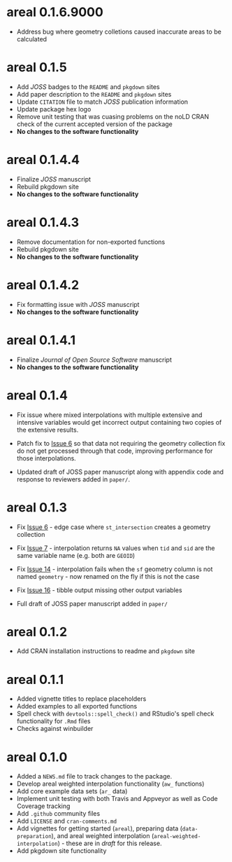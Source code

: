 # areal 0.1.6.9000

* Address bug where geometry colletions caused inaccurate areas to be calculated

# areal 0.1.5

* Add *JOSS* badges to the `README` and `pkgdown` sites
* Add paper description to the `README` and `pkgdown` sites
* Update `CITATION` file to match *JOSS* publication information
* Update package hex logo
* Remove unit testing that was cuasing problems on the noLD CRAN check of the current accepted version of the package
* **No changes to the software functionality**

# areal 0.1.4.4

* Finalize *JOSS* manuscript
* Rebuild pkgdown site
* **No changes to the software functionality**

# areal 0.1.4.3

* Remove documentation for non-exported functions
* Rebuild pkgdown site
* **No changes to the software functionality**

# areal 0.1.4.2

* Fix formatting issue with *JOSS* manuscript
* **No changes to the software functionality**

# areal 0.1.4.1

* Finalize *Journal of Open Source Software* manuscript
* **No changes to the software functionality**

# areal 0.1.4

* Fix issue where mixed interpolations with multiple extensive and intensive variables would get incorrect output containing two copies of the extensive results.
* Patch fix to [Issue 6](https://github.com/slu-openGIS/areal/issues/6) so that data not requiring the geometry collection fix do not get processed through that code, improving performance for those interpolations.

* Updated draft of JOSS paper manuscript along with appendix code and response to reviewers added in `paper/`.

# areal 0.1.3

* Fix [Issue 6](https://github.com/slu-openGIS/areal/issues/6) - edge case where `st_intersection` creates a geometry collection
* Fix [Issue 7](https://github.com/slu-openGIS/areal/issues/7) - interpolation returns `NA` values when `tid` and `sid` are the same variable name (e.g. both are `GEOID`)
* Fix [Issue 14](https://github.com/slu-openGIS/areal/issues/14) - interpolation fails when the `sf` geometry column is not named `geometry` - now renamed on the fly if this is not the case
* Fix [Issue 16](https://github.com/slu-openGIS/areal/issues/16) - tibble output missing other output variables

* Full draft of JOSS paper manuscript added in `paper/`

# areal 0.1.2

* Add CRAN installation instructions to readme and `pkgdown` site

# areal 0.1.1

* Added vignette titles to replace placeholders
* Added examples to all exported functions
* Spell check with `devtools::spell_check()` and RStudio's spell check functionality for `.Rmd` files
* Checks against winbuilder

# areal 0.1.0

* Added a `NEWS.md` file to track changes to the package.
* Develop areal weighted interpolation functionality (`aw_` functions)
* Add core example data sets (`ar_` data)
* Implement unit testing with both Travis and Appveyor as well as Code Coverage tracking
* Add `.github` community files
* Add `LICENSE` and `cran-comments.md`
* Add vignettes for getting started (`areal`), preparing data (`data-preparation`), and areal weighted interpolation (`areal-weighted-interpolation`) - these are in *draft* for this release.
* Add pkgdown site functionality
